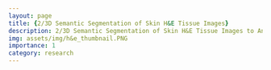 ```yaml
---
layout: page
title: {2/3D Semantic Segmentation of Skin H&E Tissue Images}
description: 2/3D Semantic Segmentation of Skin H&E Tissue Images to Analyze Cellular Biomarkers of Aging
img: assets/img/h&e_thumbnail.PNG
importance: 1
category: research
---
```




[//]: # (<div class="row">)

[//]: # (    <div class="col-sm mt-3 mt-md-0">)

[//]: # (        {% include figure.html path="assets/img/1.jpg" title="example image" class="img-fluid rounded z-depth-1" %})

[//]: # (    </div>)

[//]: # (    <div class="col-sm mt-3 mt-md-0">)

[//]: # (        {% include figure.html path="assets/img/3.jpg" title="example image" class="img-fluid rounded z-depth-1" %})

[//]: # (    </div>)

[//]: # (    <div class="col-sm mt-3 mt-md-0">)

[//]: # (        {% include figure.html path="assets/img/5.jpg" title="example image" class="img-fluid rounded z-depth-1" %})

[//]: # (    </div>)

[//]: # (</div>)

[//]: # (<div class="caption">)

[//]: # (    Caption photos easily. On the left, a road goes through a tunnel. Middle, leaves artistically fall in a hipster photoshoot. Right, in another hipster photoshoot, a lumberjack grasps a handful of pine needles.)

[//]: # (</div>)

[//]: # (<div class="row">)

[//]: # (    <div class="col-sm mt-3 mt-md-0">)

[//]: # (        {% include figure.html path="assets/img/5.jpg" title="example image" class="img-fluid rounded z-depth-1" %})

[//]: # (    </div>)

[//]: # (</div>)

[//]: # (<div class="caption">)

[//]: # (    This image can also have a caption. It's like magic.)

[//]: # (</div>)

[//]: # ()
[//]: # (You can also put regular text between your rows of images.)

[//]: # (Say you wanted to write a little bit about your project before you posted the rest of the images.)

[//]: # (You describe how you toiled, sweated, *bled* for your project, and then... you reveal its glory in the next row of images.)

[//]: # ()
[//]: # ()
[//]: # (<div class="row justify-content-sm-center">)

[//]: # (    <div class="col-sm-8 mt-3 mt-md-0">)

[//]: # (        {% include figure.html path="assets/img/6.jpg" title="example image" class="img-fluid rounded z-depth-1" %})

[//]: # (    </div>)

[//]: # (    <div class="col-sm-4 mt-3 mt-md-0">)

[//]: # (        {% include figure.html path="assets/img/11.jpg" title="example image" class="img-fluid rounded z-depth-1" %})

[//]: # (    </div>)

[//]: # (</div>)

[//]: # (<div class="caption">)

[//]: # (    You can also have artistically styled 2/3 + 1/3 images, like these.)

[//]: # (</div>)

[//]: # ()
[//]: # ()
[//]: # (The code is simple.)

[//]: # (Just wrap your images with `<div class="col-sm">` and place them inside `<div class="row">` &#40;read more about the <a href="https://getbootstrap.com/docs/4.4/layout/grid/">Bootstrap Grid</a> system&#41;.)

[//]: # (To make images responsive, add `img-fluid` class to each; for rounded corners and shadows use `rounded` and `z-depth-1` classes.)

[//]: # (Here's the code for the last row of images above:)

[//]: # ()
[//]: # ({% raw %})

[//]: # (```html)

[//]: # (<div class="row justify-content-sm-center">)

[//]: # (    <div class="col-sm-8 mt-3 mt-md-0">)

[//]: # (        {% include figure.html path="assets/img/6.jpg" title="example image" class="img-fluid rounded z-depth-1" %})

[//]: # (    </div>)

[//]: # (    <div class="col-sm-4 mt-3 mt-md-0">)

[//]: # (        {% include figure.html path="assets/img/11.jpg" title="example image" class="img-fluid rounded z-depth-1" %})

[//]: # (    </div>)

[//]: # (</div>)

[//]: # (```)

[//]: # ({% endraw %})
